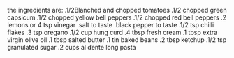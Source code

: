the ingredients are:
.1/2Blanched and chopped tomatoes
.1/2 chopped green capsicum
.1/2 chopped yellow bell peppers
.1/2 chopped red bell peppers
.2 lemons or 4 tsp vinegar
.salt to taste
.black pepper to taste
.1/2 tsp chilli flakes
.3 tsp oregano
.1/2 cup hung curd
.4 tbsp fresh cream
.1 tbsp extra virgin olive oil
.1 tbsp salted butter
.1 tin baked beans
.2 tbsp ketchup
.1/2 tsp granulated sugar
.2 cups al dente long pasta